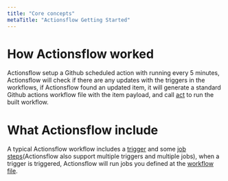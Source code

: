 ```yaml
---
title: "Core concepts"
metaTitle: "Actionsflow Getting Started"
---
```


# How Actionsflow worked

Actionsflow setup a Github scheduled action with running every 5 minutes, Actionsflow will check if there are any updates with the triggers in the workflows, if Actionsflow found an updated item, it will generate a standard Github actions workflow file with the item payload, and call [act](https://github.com/nektos/act) to run the built workflow.

# What Actionsflow include

A typical Actionsflow workflow includes a [trigger](/docs/triggers.md) and some [job steps](/docs/steps.md)(Actionsflow also support multiple triggers and multiple jobs), when a trigger is triggered, Actionsflow will run jobs you defined at the [workflow file](/docs/reference/0-workflow-syntax.md).
